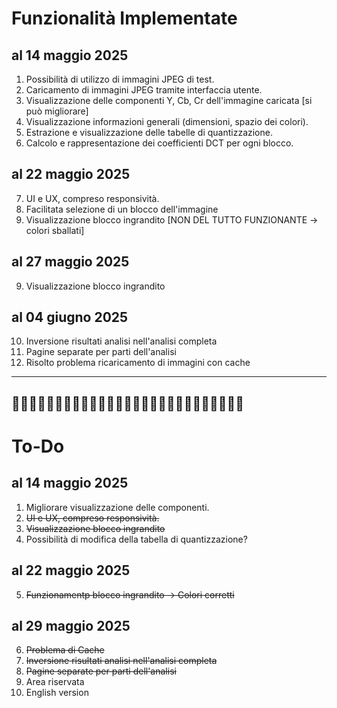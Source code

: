 # Funzionalità Implementate 
## al 14 maggio 2025

1. Possibilità di utilizzo di immagini JPEG di test.
2. Caricamento di immagini JPEG tramite interfaccia utente.
3. Visualizzazione delle componenti Y, Cb, Cr dell'immagine caricata [si può migliorare]
4. Visualizzazione informazioni generali (dimensioni, spazio dei colori).
5. Estrazione e visualizzazione delle tabelle di quantizzazione.
6. Calcolo e rappresentazione dei coefficienti DCT per ogni blocco.

## al 22 maggio 2025
7. UI e UX, compreso responsività.
8. Facilitata selezione di un blocco dell'immagine
9. Visualizzazione blocco ingrandito [NON DEL TUTTO FUNZIONANTE -> colori sballati]

## al 27 maggio 2025
9. Visualizzazione blocco ingrandito

## al 04 giugno 2025
10. Inversione risultati analisi nell'analisi completa
11. Pagine separate per parti dell'analisi 
12. Risolto problema ricaricamento di immagini con cache
---
🚧🚧🚧🚧🚧🚧🚧🚧🚧🚧🚧🚧🚧🚧🚧🚧🚧🚧🚧🚧🚧🚧🚧🚧🚧🚧🚧
---

# To-Do
## al 14 maggio 2025
1. Migliorare visualizzazione delle componenti.
2. ~~UI e UX, compreso responsività.~~
3. ~~Visualizzazione blocco ingrandito~~
4. Possibilità di modifica della tabella di quantizzazione?


## al 22 maggio 2025
5. ~~Funzionamentp blocco ingrandito -> Colori corretti~~

## al 29 maggio 2025
6. ~~Problema di Cache~~
7. ~~Inversione risultati analisi nell'analisi completa~~
8. ~~Pagine separate per parti dell'analisi~~
9. Area riservata
10. English version